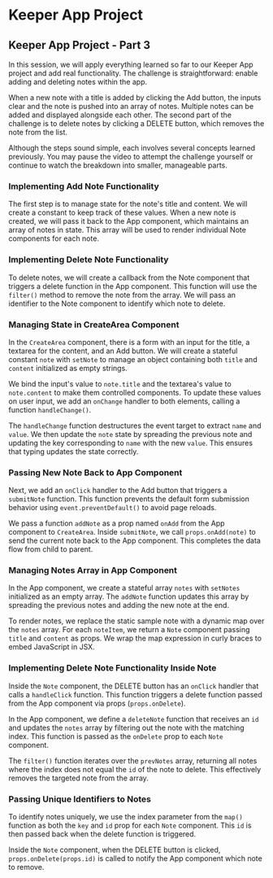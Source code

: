 # Keeper App Project

## Keeper App Project - Part 3

In this session, we will apply everything learned so far to our Keeper App project and add real functionality. The challenge is straightforward: enable adding and deleting notes within the app.

When a new note with a title is added by clicking the Add button, the inputs clear and the note is pushed into an array of notes. Multiple notes can be added and displayed alongside each other. The second part of the challenge is to delete notes by clicking a DELETE button, which removes the note from the list.

Although the steps sound simple, each involves several concepts learned previously. You may pause the video to attempt the challenge yourself or continue to watch the breakdown into smaller, manageable parts.

### Implementing Add Note Functionality

The first step is to manage state for the note's title and content. We will create a constant to keep track of these values. When a new note is created, we will pass it back to the App component, which maintains an array of notes in state. This array will be used to render individual Note components for each note.

### Implementing Delete Note Functionality

To delete notes, we will create a callback from the Note component that triggers a delete function in the App component. This function will use the `filter()` method to remove the note from the array. We will pass an identifier to the Note component to identify which note to delete.

### Managing State in CreateArea Component

In the `CreateArea` component, there is a form with an input for the title, a textarea for the content, and an Add button. We will create a stateful constant `note` with `setNote` to manage an object containing both `title` and `content` initialized as empty strings.

We bind the input's value to `note.title` and the textarea's value to `note.content` to make them controlled components. To update these values on user input, we add an `onChange` handler to both elements, calling a function `handleChange()`.

The `handleChange` function destructures the event target to extract `name` and `value`. We then update the `note` state by spreading the previous note and updating the key corresponding to `name` with the new `value`. This ensures that typing updates the state correctly.

### Passing New Note Back to App Component

Next, we add an `onClick` handler to the Add button that triggers a `submitNote` function. This function prevents the default form submission behavior using `event.preventDefault()` to avoid page reloads.

We pass a function `addNote` as a prop named `onAdd` from the App component to `CreateArea`. Inside `submitNote`, we call `props.onAdd(note)` to send the current note back to the App component. This completes the data flow from child to parent.

### Managing Notes Array in App Component

In the App component, we create a stateful array `notes` with `setNotes` initialized as an empty array. The `addNote` function updates this array by spreading the previous notes and adding the new note at the end.

To render notes, we replace the static sample note with a dynamic map over the `notes` array. For each `noteItem`, we return a `Note` component passing `title` and `content` as props. We wrap the map expression in curly braces to embed JavaScript in JSX.

### Implementing Delete Note Functionality Inside Note

Inside the `Note` component, the DELETE button has an `onClick` handler that calls a `handleClick` function. This function triggers a delete function passed from the App component via props (`props.onDelete`).

In the App component, we define a `deleteNote` function that receives an `id` and updates the `notes` array by filtering out the note with the matching index. This function is passed as the `onDelete` prop to each `Note` component.

The `filter()` function iterates over the `prevNotes` array, returning all notes where the index does not equal the `id` of the note to delete. This effectively removes the targeted note from the array.

### Passing Unique Identifiers to Notes

To identify notes uniquely, we use the index parameter from the `map()` function as both the `key` and `id` prop for each `Note` component. This `id` is then passed back when the delete function is triggered.

Inside the `Note` component, when the DELETE button is clicked, `props.onDelete(props.id)` is called to notify the App component which note to remove.
